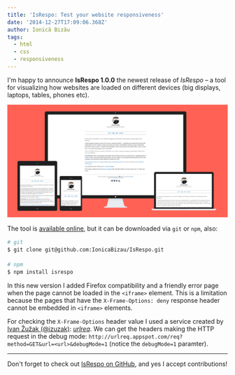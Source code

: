 ```yaml
---
title: 'IsRespo: Test your website responsiveness'
date: '2014-12-27T17:09:06.368Z'
author: Ionică Bizău
tags:
  - html
  - css
  - responsiveness
---
```

I'm happy to announce **IsRespo 1.0.0** the newest release of *IsRespo* – a tool for visualizing how websites are loaded on different devices (big displays, laptops, tables, phones etc).

![](/images/posts/14/1.png)

The tool is [available online][2], but it can be downloaded via `git` or `npm`, also:

```sh
# git
$ git clone git@github.com:IonicaBizau/IsRespo.git

# npm
$ npm install isrespo
```

In this new version I added Firefox compatibility and a friendly error page when the page cannot be loaded in the `<iframe>` element. This is a limitation because the pages that have the `X-Frame-Options: deny` response header cannot be embedded in `<iframe>` elements.

For checking the `X-Frame-Options` header value I used a service created by [Ivan Žužak (@izuzak)][3]: [*urlreq*][4]. We can get the headers making the HTTP request in the debug mode: `http://urlreq.appspot.com/req?method=GET&url=<url>&debugMode=1` (notice the `debugMode=1` paramter).

---

Don't forget to check out [IsRespo on GitHub](https://github.com/IonicaBizau/IsRespo), and yes I accept contributions! <i class="fa fa-smile-o"></i>

  [1]: https://github.com/IonicaBizau/IsRespo
  [2]: http://ionicabizau.github.io/IsRespo/
  [3]: https://github.com/izuzak
  [4]: https://github.com/izuzak/urlreq